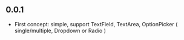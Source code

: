 ## 0.0.1

* First concept: simple, support TextField, TextArea, OptionPicker ( single/multiple, Dropdown or Radio )


